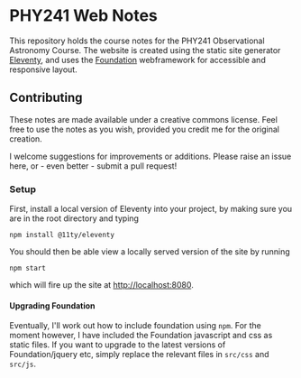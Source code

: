 # PHY241 Web Notes

This repository holds the course notes for the PHY241 Observational Astronomy Course. The website is created using the static site generator [Eleventy](https://www.11ty.dev), and uses the [Foundation](https://get.foundation/index.html) webframework for accessible and responsive layout. 

## Contributing
These notes are made available under a creative commons license. Feel free to use the notes as you wish, provided you credit me for the original creation.

I welcome suggestions for improvements or additions. Please raise an issue here, or - even better - submit a pull request!

### Setup
First, install a local version of Eleventy into your project, by making sure you are in the root directory and typing

```
npm install @11ty/eleventy
```

You should then be able view a locally served version of the site by running

```
npm start
```

which will fire up the site at [http://localhost:8080](http://localhost:8080).

#### Upgrading Foundation

Eventually, I'll work out how to include foundation using `npm`. For the moment however, I have included the Foundation javascript and css as static files. If you want to upgrade to the latest versions of Foundation/jquery etc, simply replace the relevant files in `src/css` and `src/js`.

